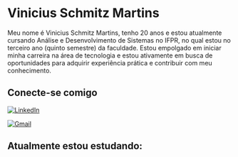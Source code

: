 # Vinicius Schmitz Martins

Meu nome é Vinicius Schmitz Martins, tenho 20 anos e estou atualmente
cursando Análise e Desenvolvimento de Sistemas no IFPR, no qual estou no
terceiro ano (quinto semestre) da faculdade. Estou empolgado em iniciar
minha carreira na área de tecnologia e estou ativamente em busca de
oportunidades para adquirir experiência prática e contribuir com meu
conhecimento.

## Conecte-se comigo

[![LinkedIn](https://img.shields.io/badge/LinkedIn-333333?style=for-the-badge&logo=linkedin&logoColor=white)](https://www.linkedin.com/in/vinicius-schmitz-martins-371282233/)  

[![Gmail](https://img.shields.io/badge/Gmail-333333?style=for-the-badge&logo=gmail&logoColor=red)](mailto:viniciusmartins2003@gmail.com)  


## Atualmente estou estudando:


